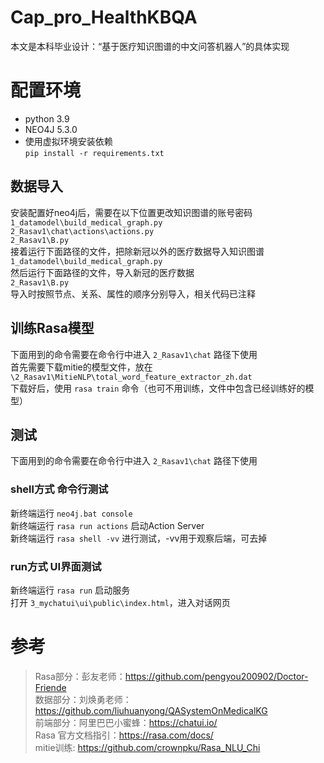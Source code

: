 # Cap_pro_HealthKBQA
本文是本科毕业设计：“基于医疗知识图谱的中文问答机器人”的具体实现
# 配置环境
- python 3.9  
- NEO4J 5.3.0  
- 使用虚拟环境安装依赖  
```pip install -r requirements.txt```  
## 数据导入
安装配置好neo4j后，需要在以下位置更改知识图谱的账号密码  
`
1_datamodel\build_medical_graph.py
`  
`
2_Rasav1\chat\actions\actions.py
`  
`
2_Rasav1\B.py
`   
接着运行下面路径的文件，把除新冠以外的医疗数据导入知识图谱  
```1_datamodel\build_medical_graph.py```  
然后运行下面路径的文件，导入新冠的医疗数据  
```2_Rasav1\B.py```  
导入时按照节点、关系、属性的顺序分别导入，相关代码已注释  
## 训练Rasa模型
下面用到的命令需要在命令行中进入 `2_Rasav1\chat` 路径下使用  
首先需要下载mitie的模型文件，放在 `\2_Rasav1\MitieNLP\total_word_feature_extractor_zh.dat`  
下载好后，使用 ```rasa train``` 命令（也可不用训练，文件中包含已经训练好的模型）  
## 测试
下面用到的命令需要在命令行中进入 `2_Rasav1\chat` 路径下使用  
### shell方式 命令行测试
新终端运行 ```neo4j.bat console```  
新终端运行 ```rasa run actions``` 启动Action Server  
新终端运行 ```rasa shell -vv``` 进行测试，-vv用于观察后端，可去掉  
### run方式 UI界面测试
新终端运行 ```rasa run``` 启动服务  
打开 `3_mychatui\ui\public\index.html`，进入对话网页  
# 参考
> Rasa部分：彭友老师：https://github.com/pengyou200902/Doctor-Friende  
> 数据部分：刘焕勇老师：https://github.com/liuhuanyong/QASystemOnMedicalKG  
> 前端部分：阿里巴巴小蜜蜂：https://chatui.io/  
> Rasa 官方文档指引：https://rasa.com/docs/  
> mitie训练: https://github.com/crownpku/Rasa_NLU_Chi  
